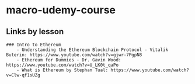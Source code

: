 # macro-udemy-course

## Links by lesson

    ### Intro to Ethereum
        - Understanding the Ethereum Blockchain Protocol - Vitalik Buterin: https://www.youtube.com/watch?v=gjwr-7PgpN8 
        - Ethereum for Dummies - Dr. Gavin Wood: https://www.youtube.com/watch?v=U_LK0t_qaPo
        - What is Ethereum by Stephan Tual: https://www.youtube.com/watch?v=Clw-qf1sUZg